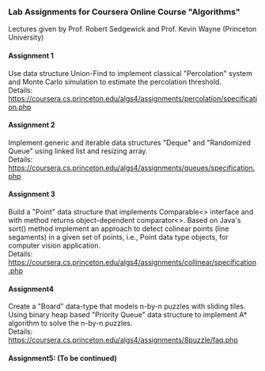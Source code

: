 ### Lab Assignments for Coursera Online Course "Algorithms"
Lectures given by Prof. Robert Sedgewick and Prof. Kevin Wayne (Princeton University)
#### Assignment 1
Use data structure Union-Find to implement classical "Percolation" system and Monte Carlo simulation to estimate the percolation threshold. <br />Details: https://coursera.cs.princeton.edu/algs4/assignments/percolation/specification.php
#### Assignment 2
Implement generic and iterable data structures "Deque" and "Randomized Queue" using linked list and resizing array. <br />Details: https://coursera.cs.princeton.edu/algs4/assignments/queues/specification.php
#### Assignment 3
Build a "Point" data structure that implements Comparable<> interface and with method returns object-dependent comparator<>. Based on Java's sort() method implement an approach to detect colinear points (line segaments) in a given set of points, i.e., Point data type objects, for computer vision application. <br />Details: https://coursera.cs.princeton.edu/algs4/assignments/collinear/specification.php
#### Assignment4
Create a "Board" data-type that models n-by-n puzzles with sliding tiles. Using binary heap based "Priority Queue" data structure to implement A* algorithm to solve the n-by-n puzzles. <br />Details: https://coursera.cs.princeton.edu/algs4/assignments/8puzzle/faq.php
#### Assignment5: (To be continued)